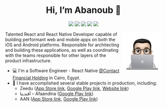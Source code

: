 <h1 align="center">Hi, I’m Abanoub 👋 </h1>
<p align="center">
  <a href="https://www.linkedin.com/in/abanoub-amin-b82060158/"><img src="https://img.shields.io/badge/LinkedIn-0077B5?style=for-the-badge&logo=linkedin&logoColor=white"/></a>
  <a href="https://mail.google.com/mail/u/?authuser=abanoub.amin.fcis@gmail.com
"><img src="https://img.shields.io/badge/Gmail-D14836?style=for-the-badge&logo=gmail&logoColor=white"/></a>
  <a href="https://wa.me/201149579018"><img src="https://img.shields.io/badge/WhatsApp-25D366?style=for-the-badge&logo=whatsapp&logoColor=white"/></a>
  <a href="https://www.facebook.com/abanoub1amin/"><img src="https://img.shields.io/badge/Facebook-1877F2?style=for-the-badge&logo=facebook&logoColor=white"/></a>
  <a href="https://www.instagram.com/abanoub1amin/?fbclid=IwAR2YN9mb44nlQ1Ip7iH38rVJ4t4UWOCwmprdpRqn86xo4Pm1-MVY-9GGiFM"><img src="https://img.shields.io/badge/Instagram-E4405F?style=for-the-badge&logo=instagram&logoColor=white"/></a>
</p>

<img src="https://github.com/abanoubamin/abanoubamin/blob/main/profile-img.png" align="right" width="25%"/>

Talented React and React Native Developer capable of building performant web and mobile apps on both the iOS and Android platforms. Responsible for architecting and building these applications, as well as coordinating with the teams responsible for other layers of the product infrastructure.

- 💻 I'm a Software Engineer - React Native [@Contact Financial Holding](https://contact.eg/) in Cairo, Egypt.
- 🎉 I have accomplished several stable projects in production, including:
  - Zeedu ([App Store link](https://apps.apple.com/us/app/zeedu/id1563041684), [Google Play link](https://play.google.com/store/apps/details?id=com.zeedu), [Website link](https://www.zeedulearn.com/))
  - أفندينا – Afaandina ([Google Play link](https://play.google.com/store/apps/details?id=com.afaandina))
  - AAN ([App Store link](https://apps.apple.com/eg/app/aan/id1546494516), [Google Play link](https://play.google.com/store/apps/details?id=com.Tacweed.AAN))

<!---
abanoubamin/abanoubamin is a ✨ special ✨ repository because its `README.md` (this file) appears on your GitHub profile.
You can click the Preview link to take a look at your changes.
--->
